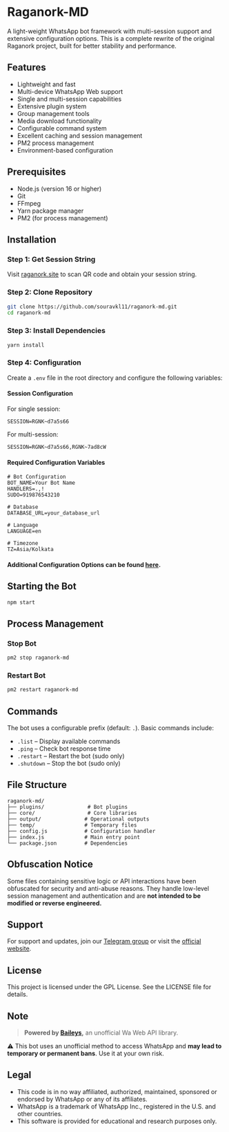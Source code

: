 # Raganork-MD

A light-weight WhatsApp bot framework with multi-session support and extensive configuration options. This is a complete rewrite of the original Raganork project, built for better stability and performance.

## Features

* Lightweight and fast
* Multi-device WhatsApp Web support
* Single and multi-session capabilities
* Extensive plugin system
* Group management tools
* Media download functionality
* Configurable command system
* Excellent caching and session management
* PM2 process management
* Environment-based configuration

## Prerequisites

* Node.js (version 16 or higher)
* Git
* FFmpeg
* Yarn package manager
* PM2 (for process management)

## Installation

### Step 1: Get Session String

Visit [raganork.site](https://raganork.site) to scan QR code and obtain your session string.

### Step 2: Clone Repository

```bash
git clone https://github.com/souravkl11/raganork-md.git
cd raganork-md
```

### Step 3: Install Dependencies

```bash
yarn install
```

### Step 4: Configuration

Create a `.env` file in the root directory and configure the following variables:

#### Session Configuration

For single session:

```
SESSION=RGNK~d7a5s66
```

For multi-session:

```
SESSION=RGNK~d7a5s66,RGNK~7ad8cW
```

#### Required Configuration Variables

```
# Bot Configuration
BOT_NAME=Your Bot Name
HANDLERS=.,!
SUDO=919876543210

# Database
DATABASE_URL=your_database_url

# Language
LANGUAGE=en

# Timezone
TZ=Asia/Kolkata
```

#### Additional Configuration Options can be found [here]().

## Starting the Bot

```bash
npm start
```

## Process Management

### Stop Bot

```bash
pm2 stop raganork-md
```

### Restart Bot

```bash
pm2 restart raganork-md
```

## Commands

The bot uses a configurable prefix (default: `.`). Basic commands include:

* `.list` – Display available commands
* `.ping` – Check bot response time
* `.restart` – Restart the bot (sudo only)
* `.shutdown` – Stop the bot (sudo only)

## File Structure

```
raganork-md/
├── plugins/              # Bot plugins
├── core/                 # Core libraries
├── output/              # Operational outputs
├── temp/                # Temporary files
├── config.js            # Configuration handler
├── index.js             # Main entry point
└── package.json         # Dependencies
```

## Obfuscation Notice

Some files containing sensitive logic or API interactions have been obfuscated for security and anti-abuse reasons. They handle low-level session management and authentication and are **not intended to be modified or reverse engineered.**

## Support

For support and updates, join our [Telegram group](https://t.me/raganork_in) or visit the [official website](https://raganork.live).

## License

This project is licensed under the GPL License. See the LICENSE file for details.

## Note
> **Powered by [Baileys](https://github.com/WhiskeySockets/Baileys),** an unofficial Wa Web API library.

⚠️ This bot uses an unofficial method to access WhatsApp and **may lead to temporary or permanent bans**. Use it at your own risk.

## Legal

* This code is in no way affiliated, authorized, maintained, sponsored or endorsed by WhatsApp or any of its affiliates.
* WhatsApp is a trademark of WhatsApp Inc., registered in the U.S. and other countries.
* This software is provided for educational and research purposes only.
